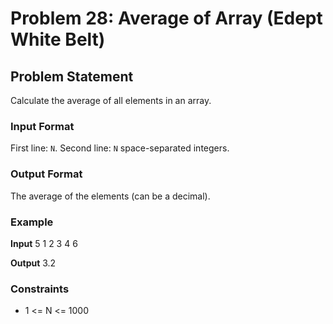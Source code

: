 # Problem 28: Average of Array (Edept White Belt)

## Problem Statement
Calculate the average of all elements in an array.

### Input Format
First line: `N`. Second line: `N` space-separated integers.

### Output Format
The average of the elements (can be a decimal).

### Example

**Input**
5
1 2 3 4 6

**Output**
3.2


### Constraints
- 1 <= N <= 1000
